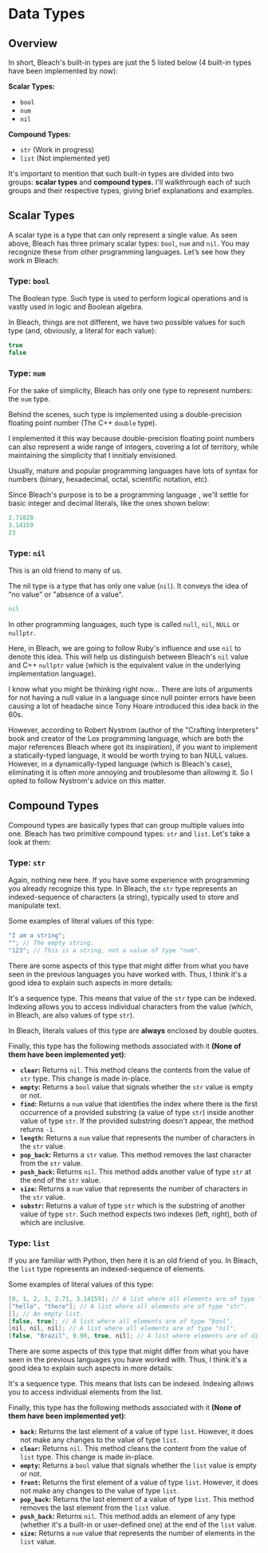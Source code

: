 # Data Types

## Overview
In short, Bleach's built-in types are just the 5 listed below (4 built-in types have been implemented by now):

__Scalar Types:__
  * ```bool```
  * ```num```
  * ```nil```

__Compound Types:__
  * ```str``` (Work in progress)
  * ```list``` (Not implemented yet)

It's important to mention that such built-in types are divided into two groups: __scalar types__ and __compound types.__ I'll walkthrough each of such groups and their respective types, giving brief explanations and examples.


## Scalar Types
A scalar type is a type that can only represent a single value. As seen above, Bleach has three primary scalar types: ```bool```, ```num``` and  ```nil```. You may recognize these from other programming languages. Let’s see how they work in Bleach:

### Type: ```bool```
The Boolean type. Such type is used to perform logical operations and is vastly used in logic and Boolean algebra.

In Bleach, things are not different, we have two possible values for such type (and, obviously, a literal for each value):
```c++
true
false
```

### Type: ```num```
For the sake of simplicity, Bleach has only one type to represent numbers: the ```num``` type.

Behind the scenes, such type is implemented using a double-precision floating point number (The C++ ```double``` type).

I implemented it this way because double-precision floating point numbers can also represent a wide range of integers, covering a lot of territory, while maintaining the simplicity that I innitialy envisioned.

Usually, mature and popular programming languages have lots of syntax for numbers (binary, hexadecimal, octal, scientific notation, etc).

Since Bleach's purpose is to be a programming language , we'll settle for basic integer and decimal literals, like the ones shown below:
```c++
2.71828
3.14159
23
```

### Type: ```nil```
This is an old friend to many of us.

The nil type is a type that has only one value (```nil```). It conveys the idea of “no value” or "absence of a value".
```ruby
nil
```

In other programming languages, such type is called ```null```, ```nil```, ```NULL``` or ```nullptr```.

Here, in Bleach, we are going to follow Ruby's influence and use ```nil``` to denote this idea. This will help us distinguish between Bleach's ```nil``` value and C++ ```nullptr``` value (which is the equivalent value in the underlying implementation language).

I know what you might be thinking right now... There are lots of arguments for not having a null value in a language since null pointer errors have been causing a lot of headache since Tony Hoare introduced this idea back in the 60s.

However, according to Robert Nystrom (author of the "Crafting Interpreters" book and creator of the Lox programming language, which are both the major references Bleach where got its inspiration), if you want to implement a statically-typed language, it would be worth trying to ban NULL values. However, in a dynamically-typed language (which is Bleach's case), eliminating it is often more annoying and troublesome than allowing it. So I opted to follow Nystrom's advice on this matter.


## Compound Types
Compound types are basically types that can group multiple values into one. Bleach has two primitive compound types: ```str``` and ```list```. Let's take a look at them:

### Type: ```str```
Again, nothing new here. If you have some experience with programming you already recognize this type. In Bleach, the ```str``` type represents an indexed-sequence of characters (a string), typically used to store and manipulate text.

Some examples of literal values of this type:
```c++
"I am a string";
""; // The empty string.
"123"; // This is a string, not a value of type "num".
```

There are some aspects of this type that might differ from what you have seen in the previous languages you have worked with. Thus, I think it's a good idea to explain such aspects in more details:

It's a sequence type. This means that value of the ```str``` type can be indexed. Indexing allows you to access individual characters from the value (which, in Bleach, are also values of type ```str```).

In Bleach, literals values of this type are __always__ enclosed by double quotes.

Finally, this type has the following methods associated with it __(None of them have been implemented yet)__:
  * __```clear```:__ Returns ```nil```. This method cleans the contents from the value of ```str``` type. This change is made in-place.
  * __```empty```:__ Returns a ```bool``` value that signals whether the ```str``` value is empty or not.
  * __```find```:__ Returns a ```num``` value that identifies the index where there is the first occurrence of a provided substring (a value of type ```str```) inside another value of type ```str```. If the provided substring doesn't appear, the method returns ```-1```.
  * __```length```:__ Returns a ```num``` value that represents the number of characters in the ```str``` value.
  * __```pop_back```:__ Returns a ```str``` value. This method removes the last character from the ```str``` value.
  * __```push_back```:__ Returns ```nil```. This method adds another value of type ```str``` at the end of the ```str``` value.
  * __```size```:__ Returns a ```num``` value that represents the number of characters in the ```str``` value.
  * __```substr```:__ Returns a value of type ```str``` which is the substring of another value of type ```str```. Such method expects two indexes (left, right), both of which are inclusive.

### Type: ```list```
If you are familiar with Python, then here it is an old friend of you. In Bleach, the ```list``` type represents an indexed-sequence of elements.

Some examples of literal values of this type:
```c++
[0, 1, 2, 3, 2.71, 3.14159]; // A list where all elements are of type "num".
["hello", "there"]; // A list where all elements are of type "str".
[]; // An empty list.
[false, true]; // A list where all elements are of type "bool".
[nil, nil, nil]; // A list where all elements are of type "nil".
[false, "Brazil", 9.98, true, nil]; // A list where elements are of different types. This is allowed in Bleach.
```

There are some aspects of this type that might differ from what you have seen in the previous languages you have worked with. Thus, I think it's a good idea to explain such aspects in more details:

It's a sequence type. This means that lists can be indexed. Indexing allows you to access individual elements from the list.

Finally, this type has the following methods associated with it __(None of them have been implemented yet)__:
  * __```back```:__ Returns the last element of a value of type ```list```. However, it does not make any changes to the value of type ```list```.
  * __```clear```:__ Returns ```nil```. This method cleans the content from the value of ```list``` type. This change is made in-place.
  * __```empty```:__ Returns a ```bool``` value that signals whether the ```list``` value is empty or not.
  * __```front```:__ Returns the first element of a value of type ```list```. However, it does not make any changes to the value of type ```list```.
  * __```pop_back```:__ Returns the last element of a value of type ```list```. This method removes the last element from the ```list``` value.
  * __```push_back```:__ Returns ```nil```. This method adds an element of any type (whether it's a built-in or user-defined one) at the end of the ```list``` value.
  * __```size```:__ Returns a ```num``` value that represents the number of elements in the ```list``` value.
